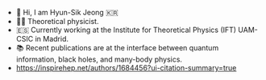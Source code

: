 - 👋 Hi, I am Hyun-Sik Jeong :kr:
- :man_technologist: Theoretical physicist.
- :es: Currently working at the Institute for Theoretical Physics (IFT) UAM-CSIC in Madrid. 
- :books: Recent publications are at the interface between quantum information, black holes, and many-body physics.
- https://inspirehep.net/authors/1684456?ui-citation-summary=true
<!---
sicobysico/sicobysico is a ✨ special ✨ repository because its `README.md` (this file) appears on your GitHub profile.
You can click the Preview link to take a look at your changes.
--->
